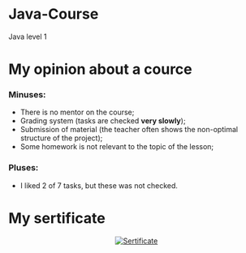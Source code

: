 # Java-Course

Java level 1

# My opinion about a cource

### Minuses:
* There is no mentor on the course;
* Grading system (tasks are checked **very slowly**);
* Submission of material (the teacher often shows the non-optimal structure of the project);
* Some homework is not relevant to the topic of the lesson;

### Pluses:
* I liked 2 of 7 tasks, but these was not checked.

# My sertificate

<p align="center">
        <a href="https://geekbrains.ru/certificates/823228.en">
            <img src="https://imgur.com/PR2fk35.png" alt="Sertificate">
        </a>
    </p>
